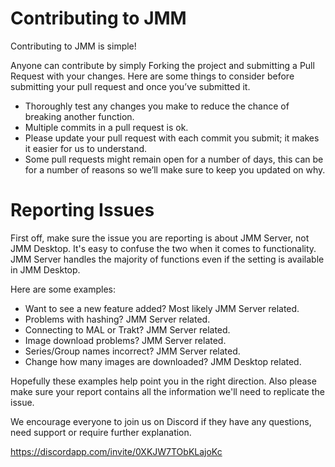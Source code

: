 # Contributing to JMM

Contributing to JMM is simple! 

Anyone can contribute by simply Forking the project and submitting a Pull Request with your changes. Here are some things to consider before submitting your pull request and once you’ve submitted it. 
* Thoroughly test any changes you make to reduce the chance of breaking another function. 
* Multiple commits in a pull request is ok. 
* Please update your pull request with each commit you submit; it makes it easier for us to understand. 
* Some pull requests might remain open for a number of days, this can be for a number of reasons so we’ll make sure to keep you updated on why. 

# Reporting Issues

First off, make sure the issue you are reporting is about JMM Server, not JMM Desktop. It's easy to confuse the two when it comes to functionality. JMM Server handles the majority of functions even if the setting is available in JMM Desktop.  

Here are some examples: 

* Want to see a new feature added? Most likely JMM Server related.
* Problems with hashing? JMM Server related. 
* Connecting to MAL or Trakt? JMM Server related.
* Image download problems? JMM Server related.
* Series/Group names incorrect? JMM Server related.
* Change how many images are downloaded? JMM Desktop related. 

Hopefully these examples help point you in the right direction. Also please make sure your report contains all the information we'll need to replicate the issue. 

We encourage everyone to join us on Discord if they have any questions, need support or require further explanation.

https://discordapp.com/invite/0XKJW7TObKLajoKc
